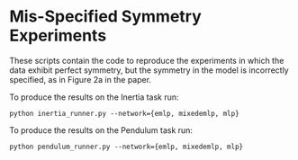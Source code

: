 # Mis-Specified Symmetry Experiments

These scripts contain the code to reproduce the experiments in which the data exhibit perfect symmetry, but the symmetry in the model is incorrectly specified, as in Figure 2a in the paper.

To produce the results on the Inertia task run:
```{bash}
python inertia_runner.py --network={emlp, mixedemlp, mlp}
```


To produce the results on the Pendulum task run:
```{bash}
python pendulum_runner.py --network={emlp, mixedemlp, mlp}
```
